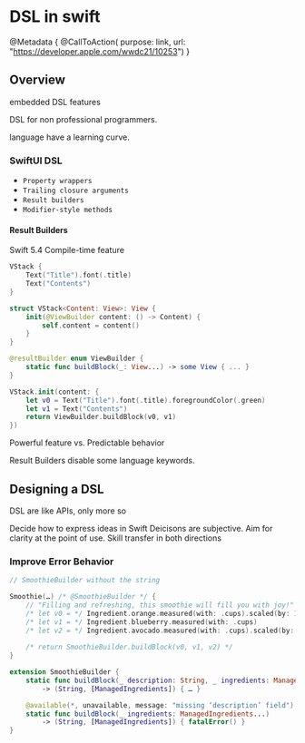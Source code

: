 # DSL in swift

@Metadata {
    @CallToAction(
                  purpose: link,
                  url: "https://developer.apple.com/wwdc21/10253")
}

## Overview
embedded DSL features

DSL for non professional programmers.

language have a learning curve.

### SwiftUI DSL
- `Property wrappers`
- `Trailing closure arguments`
- `Result builders`
- `Modifier-style methods`

#### Result Builders
Swift 5.4
Compile-time feature
```swift
VStack {
    Text("Title").font(.title)
    Text("Contents")
}

struct VStack<Content: View>: View {
    init(@ViewBuilder content: () -> Content) {
        self.content = content()
    }
}

@resultBuilder enum ViewBuilder {
    static func buildBlock(_: View...) -> some View { ... }
}
```

```swift
VStack.init(content: {
    let v0 = Text("Title").font(.title).foregroundColor(.green)
    let v1 = Text("Contents")
    return ViewBuilder.buildBlock(v0, v1)
})
```
Powerful feature vs. Predictable behavior

Result Builders disable some language keywords.

## Designing a DSL
DSL are like APIs, only more so

Decide how to express ideas in Swift
Deicisons are subjective.
Aim for clarity at the point of use.
Skill transfer in both directions


### Improve Error Behavior
```swift
// SmoothieBuilder without the string

Smoothie(…) /* @SmoothieBuilder */ {
    // "Filling and refreshing, this smoothie will fill you with joy!"
    /* let v0 = */ Ingredient.orange.measured(with: .cups).scaled(by: 1.5)
    /* let v1 = */ Ingredient.blueberry.measured(with: .cups)
    /* let v2 = */ Ingredient.avocado.measured(with: .cups).scaled(by: 0.2)
    
    /* return SmoothieBuilder.buildBlock(v0, v1, v2) */
}

extension SmoothieBuilder {
    static func buildBlock(_ description: String, _ ingredients: ManagedIngredients...)
        -> (String, [ManagedIngredients]) { … }

    @available(*, unavailable, message: "missing ‘description’ field")
    static func buildBlock(_ ingredients: ManagedIngredients...)
        -> (String, [ManagedIngredients]) { fatalError() }
}
```

